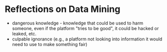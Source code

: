 # Reflections on Data Mining

- dangerous knowledge - knowledge that could be used to harm someone, even if the platform "tries to be good", it could be hacked or leaked, etc.
- culpable ignorance (e.g., a platform not looking into information it would need to use to make something fair)
